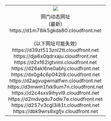 ﻿<table>
  <tr></tr>
  <tr><td colspan=2 align=center><img src="https://d1m78ik5gkda80.cloudfront.net/Up/oGate.jpg" /></td></tr>
  <tr><td colspan=2 align=center>网门动态网址<br/>(最新)
<br>https://d1m78ik5gkda80.cloudfront.net
<br/><br/>(以下网址可能失效)
<br>https://d39zt513znl2tt.cloudfront.net
<br>https://dja6x0qdrxaju.cloudfront.net
<br>https://d2xf62igtviml.cloudfront.net
<br>https://d26akl6ne0abhj.cloudfront.net
<br>https://dx0g4c6p042t9.cloudfront.net
<br>https://d2agvugwmatfwn.cloudfront.net
<br>https://d3mwm1fxk9um7n.cloudfront.net
<br>https://d2c4sxs9ihyvl9.cloudfront.net
<br>https://d2mdvgdu7odw7e.cloudfront.net
<br>https://d257v3cgl3i81t.cloudfront.net
<br>https://dbk9wrs8xgfjv.cloudfront.net
    </td>
  </tr>
</table>
